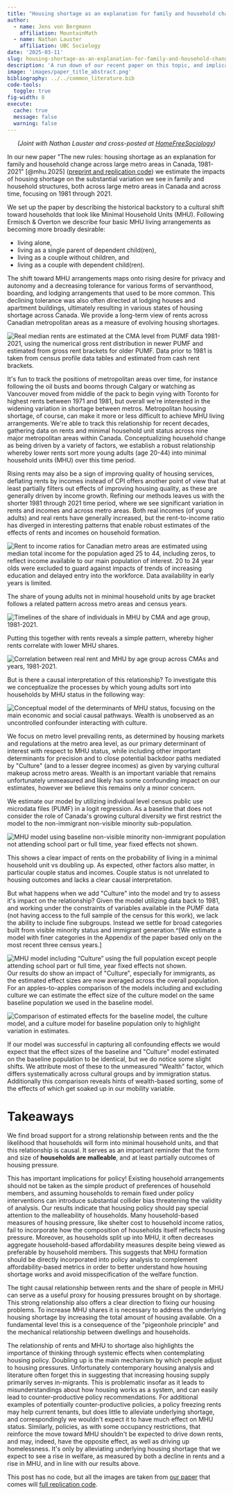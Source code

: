 ```yaml
---
title: "Housing shortage as an explanation for family and household change"
author:
  - name: Jens von Bergmann
    affiliation: MountainMath
  - name: Nathan Lauster
    affiliation: UBC Sociology
date: '2025-03-11'
slug: housing-shortage-as-an-explanation-for-family-and-household-change
description: 'A run down of our recent paper on this topic, and implications for research and policy.'
image: 'images/paper_title_abstract.png'
bibliography: ../../common_literature.bib 
code-tools:
  toggle: true
fig-width: 8
execute:
  cache: true
  message: false
  warning: false
---
```











<p style="text-align:center;"><i>(Joint with Nathan Lauster and cross-posted at <a href="https://homefreesociology.com/2025/03/11/housing-shortage-as-an-explanation-for-family-and-household-change/" target="_blank">HomeFreeSociology</a>)</i></p>

In our new paper "The new rules: housing shortage as an explanation for family and household change across large metro areas in Canada, 1981-2021" [@mhu.2025] ([preprint and replication code](https://mountainmath.github.io/family_household_change/)) we estimate the impacts of housing shortage on the substantial variation we see in family and household structures, both across large metro areas in Canada and across time, focusing on 1981 through 2021. 

We set up the paper by describing the historical backstory to a cultural shift toward households that look like Minimal Household Units (MHU). Following Ermisch & Overton we describe four basic MHU living arrangements as becoming more broadly desirable:

* living alone,
* living as a single parent of dependent child(ren),
* living as a couple without children, and
* living as a couple with dependent child(ren).

The shift toward MHU arrangements maps onto rising desire for privacy and autonomy and a decreasing tolerance for various forms of servanthood, boarding, and lodging arrangements that used to be more common. This declining tolerance was also often directed at lodging houses and apartment buildings, ultimately resulting in various states of housing shortage across Canada. We provide a long-term view of rents across Canadian metropolitan areas as a measure of evolving housing shortages.

![Real median rents are estimated at the CMA level from PUMF data 1981-2021, using the numerical gross rent distribution in newer PUMF and estimated from gross rent brackets for older PUMF. Data prior to 1981 is taken from census profile data tables and estimated from cash rent brackets.](images/rent-timelines.png)

It's fun to track the positions of metropolitan areas over time, for instance following the oil busts and booms through Calgary or watching as Vancouver moved from middle of the pack to begin vying with Toronto for highest rents between 1971 and 1981, but overall we're interested in the widening variation in shortage between metros. Metropolitan housing shortage, of course, can make it more or less difficult to achieve MHU living arrangements. We're able to track this relationship for recent decades, gathering data on rents and minimal household unit status across nine major metropolitan areas within Canada. Conceptualizing household change as being driven by a variety of factors, we establish a robust relationship whereby lower rents sort more young adults (age 20-44) into minimal household units (MHU) over this time period.

Rising rents may also be a sign of improving quality of housing services, deflating rents by incomes instead of CPI offers another point of view that at least partially filters out effects of improving housing quality, as these are generally driven by income growth. Refining our methods leaves us with the shorter 1981 through 2021 time period, where we see significant variation in rents and incomes and across metro areas. Both real incomes (of young adults) and real rents have generally increased, but the rent-to-income ratio has diverged in interesting patterns that enable robust estimates of the effects of rents and incomes on household formation. 

![Rent to income ratios for Canadian metro areas are estimated using median total income for the population aged 25 to 44, including zeros, to reflect income available to our main population of interest. 20 to 24 year olds were excluded to guard against impacts of trends of increasing education and delayed entry into the workforce. Data availability in early years is limited.](images/rent-income-timeline.png)

The share of young adults not in minimal household units by age bracket follows a related pattern across metro areas and census years.

![Timelines of the share of individuals in MHU by CMA and age group, 1981-2021.](images/mhu-shares-simple.png)

Putting this together with rents reveals a simple pattern, whereby higher rents correlate with lower MHU shares.

![Correlation between real rent and MHU by age group across CMAs and years, 1981-2021.](images/mhu-shares-rents.png)

But is there a causal interpretation of this relationship? To investigate this we conceptualize the processes by which young adults sort into households by MHU status in the following way:

![Conceptual model of the determinants of MHU status, focusing on the main economic and social causal pathways. Wealth is unobserved as an uncontrolled confounder interacting with culture.](images/mhu-model.png)

We focus on metro level prevailing rents, as determined by housing markets and regulations at the metro area level, as our primary determinant of interest with respect to MHU status, while including other important determinants for precision and to close potential backdoor paths mediated by "Culture" (and to a lesser degree incomes) as given by varying cultural makeup across metro areas. Wealth is an important variable that remains unfortunately unmeasured and likely has some confounding impact on our estimates, however we believe this remains only a minor concern.

We estimate our model by utilizing individual level census public use microdata files (PUMF) in a logit regression. As a baseline that does not consider the role of Canada's growing cultural diversity we first restrict the model to the non-immigrant non-visible minority sub-population.

![MHU model using baseline non-visible minority non-immigrant population not attending school part or full time, year fixed effects not shown.](images/mhu-model-baseline.png)

This shows a clear impact of rents on the probability of living in a minimal household unit vs doubling up. As expected, other factors also matter, in particular couple status and incomes. Couple status is not unrelated to housing outcomes and lacks a clear causal interpretation.

But what happens when we add "Culture" into the model and try to assess it's impact on the relationship? Given the model utilizing data back to 1981, and working under the constraints of variables available in the PUMF data (not having access to the full sample of the census for this work), we lack the ability to include fine subgroups. Instead we settle for broad categories built from visible minority status and immigrant generation.^[We estimate a model with finer categories in the Appendix of the paper based only on the most recent three census years.]

![MHU model including “Culture” using the full population except people attending school part or full time, year fixed effects not shown.](images/mhu-model-culture.png)
Our results do show an impact of "Culture", especially for immigrants, as the estimated effect sizes are now averaged across the overall population. For an apples-to-apples comparison of the models including and excluding culture we can estimate the effect size of the culture model on the same baseline population we used in the baseline model.

![Comparison of estimated effects for the baseline model, the culture model, and a culture model for baseline population only to highlight variation in estimates.](images/mhu-model-comparison.png)

If our model was successful in capturing all confounding effects we would expect that the effect sizes of the baseline and "Culture" model estimated on the baseline population to be identical, but we do notice some slight shifts. We attribute most of these to the unmeasured "Wealth" factor, which differs systematically across cultural groups and by immigration status. Additionally this comparison reveals hints of wealth-based sorting, some of the effects of which get soaked up in our mobility variable.

# Takeaways

We find broad support for a strong relationship between rents and the the likelihood that households will form into minimal household units, and that this relationship is causal. It serves as an important reminder that the form and size of **households are malleable**, and at least partially outcomes of housing pressure.

This has important implications for policy! Existing household arrangements should not be taken as the simple product of preferences of household members, and assuming households to remain fixed under policy interventions can introduce substantial collider bias threatening the validity of analysis. Our results indicate that housing policy should pay special attention to the malleability of households. Many household-based measures of housing pressure, like shelter cost to household income ratios, fail to incorporate how the composition of households itself reflects housing pressure. Moreover, as households split up into MHU, it often decreases aggregate household-based affordability measures despite being viewed as preferable by household members. This suggests that MHU formation should be directly incorporated into policy analysis to complement affordability-based metrics in order to better understand how housing shortage works and avoid misspecification of the welfare function.

The tight causal relationship between rents and the share of people in MHU can serve as a useful proxy for housing pressures brought on by shortage. This strong relationship also offers a clear direction to fixing our housing problems. To increase MHU shares it is necessary to address the underlying housing shortage by increasing the total amount of housing available. On a fundamental level this is a consequence of the "pigeonhole principle" and the mechanical relationship between dwellings and households.

The relationship of rents and MHU to shortage also highlights the importance of thinking through systemic effects when contemplating housing policy. Doubling up is the main mechanism by which people adjust to housing pressures. Unfortunately contemporary housing analysis and literature often forget this in suggesting that increasing housing supply primarily serves in-migrants. This is problematic insofar as it leads to misunderstandings about how housing works as a system, and can easily lead to counter-productive policy recommendations. For additional examples of potentially counter-productive policies, a policy freezing rents may help current tenants, but does little to alleviate underlying shortage, and correspondingly we wouldn't expect it to have much effect on MHU status. Similarly, policies, as with some occupancy restrictions, that reinforce the move toward MHU shouldn't be expected to drive down rents, and may, indeed, have the opposite effect, as well as driving up homelessness. It's only by alleviating underlying housing shortage that we expect to see a rise in welfare, as measured by both a decline in rents and a rise in MHU, and in line with our results above.


This post has no code, but all the images are taken from [our paper](https://www.tandfonline.com/doi/full/10.1080/1081602X.2024.2448986) that comes will [full replication code](https://github.com/mountainMath/family_household_change/blob/main/family_household_change.qmd).
